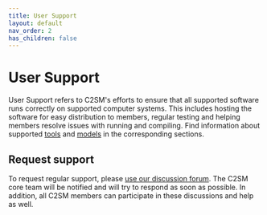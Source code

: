 ```yaml
---
title: User Support
layout: default
nav_order: 2
has_children: false
---
```


# User Support

User Support refers to C2SM's efforts to ensure that all supported software runs correctly on supported computer systems. This includes hosting the software for easy distribution to members, regular testing and helping members resolve issues with running and compiling. Find information about supported [tools](https://c2sm.github.io/tools/) and [models](https://c2sm.github.io/models/) in the corresponding sections.

## Request support

To request regular support, please [use our discussion forum](https://github.com/C2SM/Tasks-Support/discussions/categories/support). The C2SM core team will be notified and will try to respond as soon as possible. In addition, all C2SM members can participate in these discussions and help as well.
